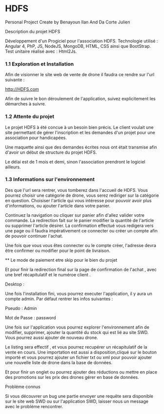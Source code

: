 # HDFS

Personal Project Create by Benayoun Ilan And Da Corte Julien

Description du projet HDFS

Développement d'un Progiciel pour l'association HDFS. Technologie utilisé : Angular 4, PhP, JS, NodeJS, MongoDB, HTML, CSS ainsi que BootStrap. Test unitaire réalisé avec : Html2Js.


### 1.1 Exploration et Installation

Afin de visionner le site web de vente de drone il faudra ce rendre sur l'url suivante :

http://HDFS.com

Afin de suivre le bon déroulement de l'application, suivez explicitement les démarches à suivre.

### 1.2 Attente du projet

Le projet HDFS à été concue à un besoin bien précis. Le client voulait une site permettant de gérer l'inscription et les demandes d'un projet pour une association pour handicapées.

Une maquette ainsi que des demandes écrites nous ont était transmise afin d'avoir un début de structure du projet HDFS.

Le délai est de 1 mois et demi, sinon l'association prendront le logiciel ailleurs.


### 1.3 Informations sur l'environnement

Des que l'url sera rentrer, vous tomberez dans l'accueil de HDFS. Vous pourrez choisir une catégorie de drone, vous serez rediriger sur la catégorie en question. Choisiser l'article qui vous intéresse pour pouvoir avoir plus d'informations, ou ajouter l'article dans votre panier.

Continuez la navigation ou cliquer sur panier afin d'allez valider votre commande. La redirection fait sur le panier modifier la quantité de l'article ou supprimer l'article désirer. La confirmation effectué vous redigera vers une page ou il faudra impérativement ce connecter ou créer un compte afin de pouvoir continuer l'achat.

Une fois que vous vous êtes connecter ou le compte créer, l'adresse devra être confirmer ou modifier pour le point de livraison.

** Le mode de paiement etre skip pour le bien du projet

Et pour finir la redirection final sur la page de confirmation de l'achat , avec une bref récapitulatif et le numéroe client .

Desktop :

Une fois l'installation fini, vous pourrez executer l'application, il y aura un compte admin. Par défaut rentrer les infos suivantes :

Pseudo : Admin

Mot de Passe : password

Une fois sur l'application vous pourrez explorer l'environnement afin de modifier, supprimer, ajouter la quantité du stock qui est lié au site SWD. Vous pourrez aussi ajouter de nouveau drone.

Le listing sera effectif , et vous pourrez recupérer un récapitulatif de la vente en cours. Une importation est aussi a disposition,cliqué sur le bouton importé et vous pourrez ajouter un fichier txt ou xml pour pouvoir ajouter une nouvelle liste de drone dans la base de données.

Et pour finir un onglet ou pourrez ajouter des réductions ou mettre en place des promotions sur les prix des drones gérer en base de données.

Probléme connus

Si vous découvrer un bug une partie envoyer une requête sera disponible sur le site web SWD ou sur l'application SWD, laisser nous un message avec le probléme rencontrer.
